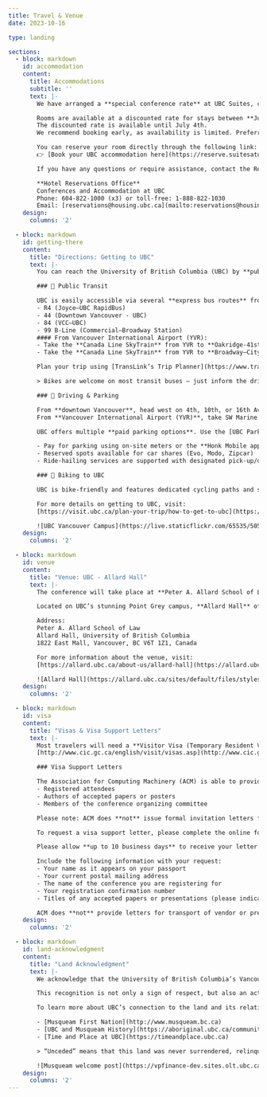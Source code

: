 ```yaml
---
title: Travel & Venue
date: 2023-10-16

type: landing

sections:
  - block: markdown
    id: accommodation
    content:
      title: Accommodations
      subtitle: ''
      text: |-
        We have arranged a **special conference rate** at UBC Suites, conveniently located within walking distance of the conference venue at Allard Hall.

        Rooms are available at a discounted rate for stays between **July 28 and August 1, 2025**.
        The discounted rate is available until July 4th.
        We recommend booking early, as availability is limited. Preferred rates are only available for the dates above.

        You can reserve your room directly through the following link:  
        👉 [Book your UBC accommodation here](https://reserve.suitesatubc.com/vancouver/availability.asp?hotelCode=%2A&startDate=07%2F28%2F2025&endDate=08%2F01%2F2025&adults=1&children=&rooms=1&requesttype=invBlockCode&code=+%20G250727A)

        If you have any questions or require assistance, contact the Reservations Office at:

        **Hotel Reservations Office**  
        Conferences and Accommodation at UBC  
        Phone: 604-822-1000 (x3) or toll-free: 1-888-822-1030  
        Email: [reservations@housing.ubc.ca](mailto:reservations@housing.ubc.ca)
    design:
      columns: '2'

  - block: markdown
    id: getting-there
    content:
      title: "Directions: Getting to UBC"
      text: |-
        You can reach the University of British Columbia (UBC) by **public transit**, **bike**, or **car**. Public transit is highly recommended — it’s fast, affordable, environmentally friendly, and bikes are allowed on most transit routes.

        ### 🚌 Public Transit

        UBC is easily accessible via several **express bus routes** from across Metro Vancouver, including:
        - R4 (Joyce–UBC RapidBus)
        - 44 (Downtown Vancouver - UBC)
        - 84 (VCC–UBC)
        - 99 B-Line (Commercial–Broadway Station)
        #### From Vancouver International Airport (YVR):
        - Take the **Canada Line SkyTrain** from YVR to **Oakridge-41st Station**, then transfer to the **R4** bus westbound to UBC. The entire trip takes approximately **50–60 minutes** and is fully accessible.
        - Take the **Canada Line SkyTrain** from YVR to **Broadway–City Hall Station**, then transfer to the **99 B-Line** bus westbound to UBC. The entire trip takes approximately **50–60 minutes** and is fully accessible.

        Plan your trip using [TransLink’s Trip Planner](https://www.translink.ca/trip-planner) to find the most efficient route. Buses arrive at multiple points across campus — check signage and maps to find your return stop.

        > Bikes are welcome on most transit buses — just inform the driver and load your bike onto the front rack.

        ### 🚗 Driving & Parking

        From **downtown Vancouver**, head west on 4th, 10th, or 16th Avenue after crossing the Burrard or Granville Street bridge.  
        From **Vancouver International Airport (YVR)**, take SW Marine Drive after crossing the Arthur Laing Bridge.

        UBC offers multiple **paid parking options**. Use the [UBC Parking Map](https://parking.ubc.ca/map) to find nearby parkades and check real-time availability.

        - Pay for parking using on-site meters or the **Honk Mobile app**
        - Reserved spots available for car shares (Evo, Modo, Zipcar)
        - Ride-hailing services are supported with designated pick-up/drop-off zones

        ### 🚴 Biking to UBC

        UBC is bike-friendly and features dedicated cycling paths and secure bike parking across campus. Combine biking with transit for added flexibility.

        For more details on getting to UBC, visit:  
        [https://visit.ubc.ca/plan-your-trip/how-to-get-to-ubc](https://visit.ubc.ca/plan-your-trip/how-to-get-to-ubc)

        ![UBC Vancouver Campus](https://live.staticflickr.com/65535/50517296122_26ebdde26c_o_d.jpg)  
    design:
      columns: '2'

  - block: markdown
    id: venue
    content:
      title: "Venue: UBC - Allard Hall"
      text: |-
        The conference will take place at **Peter A. Allard School of Law** at the **University of British Columbia (UBC)** in Vancouver, Canada.

        Located on UBC’s stunning Point Grey campus, **Allard Hall** offers state-of-the-art facilities, beautiful architecture, and is just a short walk from the Pacific Ocean and forested trails. The building is home to modern classrooms, collaborative spaces, and a light-filled forum ideal for networking and social events.

        Address:  
        Peter A. Allard School of Law  
        Allard Hall, University of British Columbia  
        1822 East Mall, Vancouver, BC V6T 1Z1, Canada

        For more information about the venue, visit:  
        [https://allard.ubc.ca/about-us/allard-hall](https://allard.ubc.ca/about-us/allard-hall)

        ![Allard Hall](https://allard.ubc.ca/sites/default/files/styles/max_970x970/public/2020-05/s07_1759.jpg)  
    design:
      columns: '2'

  - block: markdown
    id: visa
    content:
      title: "Visas & Visa Support Letters"
      text: |-
        Most travelers will need a **Visitor Visa (Temporary Resident Visa)** or an **Electronic Travel Authorization (eTA)** to enter Canada. Some may only need a valid passport. Use the Government of Canada’s official tool to determine what you need and apply online:  
        [http://www.cic.gc.ca/english/visit/visas.asp](http://www.cic.gc.ca/english/visit/visas.asp)

        ### Visa Support Letters

        The Association for Computing Machinery (ACM) is able to provide **visa support letters** to:
        - Registered attendees  
        - Authors of accepted papers or posters  
        - Members of the conference organizing committee  

        Please note: ACM does **not** issue formal invitation letters for visas to attend ACM-sponsored conferences.

        To request a visa support letter, please complete the online form at: [https://supportletters.acm.org/](https://supportletters.acm.org/)

        Please allow **up to 10 business days** to receive your letter. All requests are processed in the order they are received.

        Include the following information with your request:
        - Your name as it appears on your passport  
        - Your current postal mailing address  
        - The name of the conference you are registering for  
        - Your registration confirmation number  
        - Titles of any accepted papers or presentations (please indicate if you are the **sole author** or a **co-author**)  

        ACM does **not** provide letters for transport of vendor or presenter equipment. Such materials should be shipped to the conference facility with proper insurance.
    design:
      columns: '2'

  - block: markdown
    id: land-acknowledgment
    content:
      title: "Land Acknowledgment"
      text: |-
        We acknowledge that the University of British Columbia’s Vancouver (Point Grey) campus — where our conference will be held — is located on the **traditional, ancestral, and unceded territory** of the **xʷməθkʷəy̓əm (Musqueam)** people.

        This recognition is not only a sign of respect, but also an act of awareness and ongoing commitment to the Indigenous peoples whose relationship with this land continues to this day.

        To learn more about UBC’s connection to the land and its relationship with the Musqueam Nation, we encourage you to explore the following resources:

        - [Musqueam First Nation](http://www.musqueam.bc.ca)
        - [UBC and Musqueam History](https://aboriginal.ubc.ca/community-youth/musqueam-and-ubc/)
        - [Time and Place at UBC](https://timeandplace.ubc.ca)

        > “Unceded” means that this land was never surrendered, relinquished, or handed over in any treaty or agreement.

        ![Musqueam welcome post](https://vpfinance-dev.sites.olt.ubc.ca/files/2021/02/musquem-welcome-pole.png)
    design:
      columns: '2'
---
```

